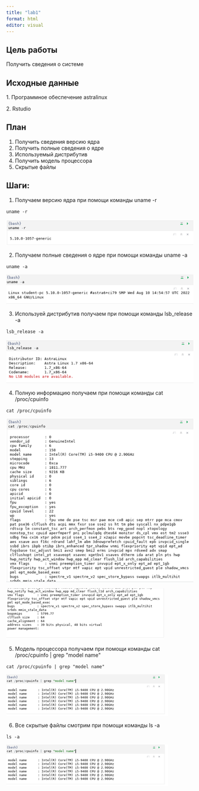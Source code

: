 ```yaml
---
title: "lab1"
format: html
editor: visual
---
```


## Цель работы

Получить сведения о системе

## Исходные данные

1\. Программное обеспечение astralinux

2\. Rstudio

## План

1.  Получить сведения версию ядра
2.  Получить полные сведения о ядре
3.  Используемый дистрибутив
4.  Получить модель процессора
5.  Скрытые файлы

## Шаги:

1.  Получаем версию ядра при помощи команды uname -r

```{bash}
uname -r
```

![alt text](https://github.com/AndrewKom/auth_5sem/blob/main/lab1(pictures)/Work1.png)

2.  Получаем полные сведения о ядре при помощи команды uname -a

```{bash}
uname -a
```

![alt text](https://github.com/AndrewKom/auth_5sem/blob/main/lab1(pictures)/Work2.png)

3.  Используей дистрибутив получаем при помощи команды lsb_release -a

```{bash}
lsb_release -a
```

![alt text](https://github.com/AndrewKom/auth_5sem/blob/main/lab1(pictures)/Work3.png)

4.  Полную информацию получаем при помощи команды cat /proc/cpuinfo

```{bash}
cat /proc/cpuinfo 
```

![alt text](https://github.com/AndrewKom/auth_5sem/blob/main/lab1(pictures)/Work4.png)

![alt text](https://github.com/AndrewKom/auth_5sem/blob/main/lab1(pictures)/Work4.1.png)

5.  Модель процессора получаем при помощи команды cat /proc/cpuinfo \| grep "model name"

```{bash}
cat /proc/cpuinfo | grep "model name"
```

![alt text](https://github.com/AndrewKom/auth_5sem/blob/main/lab1(pictures)/Work5.png)

6.  Все скрытые файлы смотрим при помощи команды ls -a

```{bash}
ls -a
```

![alt text](https://github.com/AndrewKom/auth_5sem/blob/main/lab1(pictures)/Work5.png)
